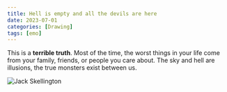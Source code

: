 ```yaml
---
title: Hell is empty and all the devils are here
date: 2023-07-01
categories: [Drawing]
tags: [emo]
---
```


This is a **terrible truth**. Most of the time, the worst things in your life come from your family, friends, or people you care about. The sky and hell are illusions, the true monsters exist between us.

![Jack Skellington](https://lh3.googleusercontent.com/fife/ALs6j_HaKkd0JDpVoQKGfuq2aPfdmAh7RKTrV2JA6cToNwYnz0BXel6Z9BhMYatkK3sdngc5vNej8DrRG4vUylepzYcpSybiVUOWn_YUoawdjbwKKnl4NcMAyGXK3OPo8WfIS8r_68qi9uxw5ny1bYxAvFn4gyTwHQElcjAGbzHM3qG3IiDID94BOq86Itqpnzj9aDGS1ctC_O3ItyveNjJUbPBElJaYDfdDXrE4F334XsAB6SPlDYBmw429QDy447gSKHm8t8JyXgYBUD0bhE7kBvQF5-ExMML_P3Y3vv_-5oA_WuAsKAmBQAkvGePbG6zwUDxgdDrbyxr2AgSpdfqfA8DMGsQQ3Q-N8uRPKn2m49MdvYdKiylr4L_BUIEEUPKAaXGn9x6RUmsKRzlomQNfHtShcPMc7zazyW3fQJtwl2Q_xDhV7hKFb-DdyFGOVRwXsuHKdkSitnBxfmrwNbAjBM2hLpQPU62wgAV9SxT6Q225PjjyRpKzp02nuv08Hnc5IY9ix4wdemZ6bfFTjo6cPYQPT9i3DaNmVvIHZCRKbVzLOHXf9JFFmPzhgTX8h7r8kGO_JXF9IjUp7Ncg96Kh0_cXwfY8BXzRH-X9EHxnN9dIA64W9kIq0p14QvtFafSoFHCkjsjkpYulEo3TFvS53QAceir4qp5hblmkjo-Koz3JLrMjkxJKFGXSh24PDDwIUp2JB0u326JJkBSXIubXDCHfQWo6xlHaGWDTgxEfOTEknkofGSU4ntOK64y1a1jKK9i1VnchZdDPLBUMhxSKbZcyhAZDn5Vetm_t5pVNWsZw0FnITChWkan86b2Asn00MqmJuOWXT0Yhq7k6C6f15qQx4OSa7auptmPX7QH976F1-_ieQjhlpny6thCztLMxSSBYULLvMRmrHXGTLuF0rRqCWprk9u0zjmfUNWd-iKhX5zLGq0-eOVx6luYXjOPOda2swkGNepqcdyfavsbDZlmxldSxsF4BZH324r8PXJzobFUXUpesoi3BpOwZqmr_dpMHyd74SqetVF89tsjfekFH6Z90Yll57Qi7GQfBGhId4RzEXTgcQls0jJQNEy_G1C5KjCTtOiOG_zbqwWSpcfSDWUz_CaVYe5lXxscryRK97vmduVPQ4JygtVCEYPPT2GiqF5HqHBUxHF6CVbdoko9PxCoFUT0A680Egf5hcVI4yJYuGh3FCKwUx-5W3d8VXHXjiNMr0XspZQzwHNN70KknLCwqrbOs19JNtKadQ_A2Gdm5ch8NYMmeRs_N1mwVxcJlVBAaBQTkocXDNxbnxWNBiDdGiuMOKAX6zlWnKZmjIZSNIO-KNMGGxvgXUI9JECtVLhsWHzB6Su29FvKytSgKE8o62vy11GHTOOTZu5sMKId1pEb86QeVl_mHZF5PHjqLo_N22fyEI3RnSX4HxOYaWf4stZzaJxyccRBELUYRYvZKGdmZ2k8QeXERhEHjKFF4lQL7imx24daHVzLITaV9Sde1u4oZtFc8VnfD1RNK2KvKhOoRPD-2zm7m85ns8Oy3yIXiYPZe8tezhDncIg-Z8inpGQXhM_n2hUvCTs3TkC_jhNmJfX_Y3OxkX2p3NusiycvgVnrfhLYyd2eezw=w2184-h1916)

